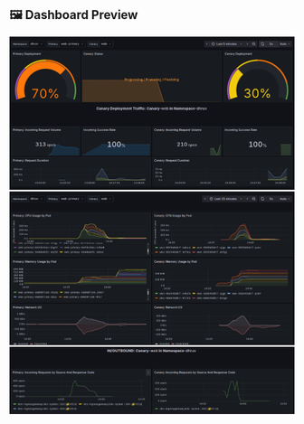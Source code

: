 ## 🖼️ Dashboard Preview

![Grafana Dashboard Preview](../.images/Istio-Canary-Deployment/Canary-Deployment-Flagger-1.png)
![Grafana Dashboard Preview](../.images/Istio-Canary-Deployment/Request-CPU-1.png)
![Grafana Dashboard Preview](../.images/Istio-Canary-Deployment/Request-CPU-2.png)

